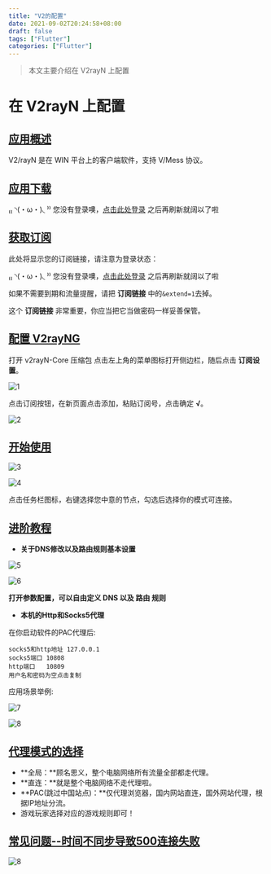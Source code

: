 ```yaml
---
title: "V2的配置"
date: 2021-09-02T20:24:58+08:00
draft: false
tags: ["Flutter"]
categories: ["Flutter"]
---
```


> 本文主要介绍在 V2rayN 上配置

<!--more-->

# 在 V2rayN 上配置

## [应用概述](https://www.emailme.vip/doc/#/Windows/V2rayN?id=应用概述)

V2/rayN 是在 WIN 平台上的客户端软件，支持 V/Mess 协议。

## [应用下载](https://www.emailme.vip/doc/#/Windows/V2rayN?id=应用下载)

₍₍ ◝(・ω・)◟ ⁾⁾ 您没有登录噢，[点击此处登录](https://www.emailme.vip/auth/login) 之后再刷新就阔以了啦

## [获取订阅](https://www.emailme.vip/doc/#/Windows/V2rayN?id=获取订阅)

此处将显示您的订阅链接，请注意为登录状态：

₍₍ ◝(・ω・)◟ ⁾⁾ 您没有登录噢，[点击此处登录](https://www.emailme.vip/auth/login) 之后再刷新就阔以了啦

如果不需要到期和流量提醒，请把 **订阅链接** 中的`&extend=1`去掉。

这个 **订阅链接** 非常重要，你应当把它当做密码一样妥善保管。

## [配置 V2rayNG](https://www.emailme.vip/doc/#/Windows/V2rayN?id=配置-v2rayng)

打开 v2rayN-Core 压缩包 点击左上角的菜单图标打开侧边栏，随后点击 **订阅设置**。

![1](https://luckly007.oss-cn-beijing.aliyuncs.com/img/V2rayN1.png)

点击订阅按钮，在新页面点击添加，粘贴订阅号，点击确定 **√**。

![2](https://luckly007.oss-cn-beijing.aliyuncs.com/img/V2rayN2.png)

## [开始使用](https://www.emailme.vip/doc/#/Windows/V2rayN?id=开始使用)

![3](https://luckly007.oss-cn-beijing.aliyuncs.com/img/V2rayN6.png)

![4](https://www.emailme.vip/docs/Windows/V2rayN/V2rayN5.png)

点击任务栏图标，右键选择您中意的节点，勾选后选择你的模式可连接。

## [进阶教程](https://www.emailme.vip/doc/#/Windows/V2rayN?id=进阶教程)

- **关于DNS修改以及路由规则基本设置**

![5](https://luckly007.oss-cn-beijing.aliyuncs.com/img/V2rayN3.jpg)

![6](https://luckly007.oss-cn-beijing.aliyuncs.com/img/V2rayN4.jpg)

**打开参数配置，可以自由定义 DNS 以及 路由 规则**

- **本机的Http和Socks5代理**

在你启动软件的PAC代理后:

```
socks5和http地址 127.0.0.1
socks5端口 10808
http端口   10809
用户名和密码为空点击复制
```

应用场景举例:

![7](https://luckly007.oss-cn-beijing.aliyuncs.com/img/QQ1.png)

![8](https://luckly007.oss-cn-beijing.aliyuncs.com/img/Telegram1.png)

## [代理模式的选择](https://www.emailme.vip/doc/#/Windows/V2rayN?id=代理模式的选择)

- **全局：**顾名思义，整个电脑网络所有流量全部都走代理。
- **直连：**就是整个电脑网络不走代理啦。
- **PAC(跳过中国站点)：**仅代理浏览器，国内网站直连，国外网站代理，根据IP地址分流。
- 游戏玩家选择对应的游戏规则即可！

## [常见问题--时间不同步导致500连接失败](https://www.emailme.vip/doc/#/Windows/V2rayN?id=常见问题-时间不同步导致500连接失败)

![8](https://luckly007.oss-cn-beijing.aliyuncs.com/img/11614.png)